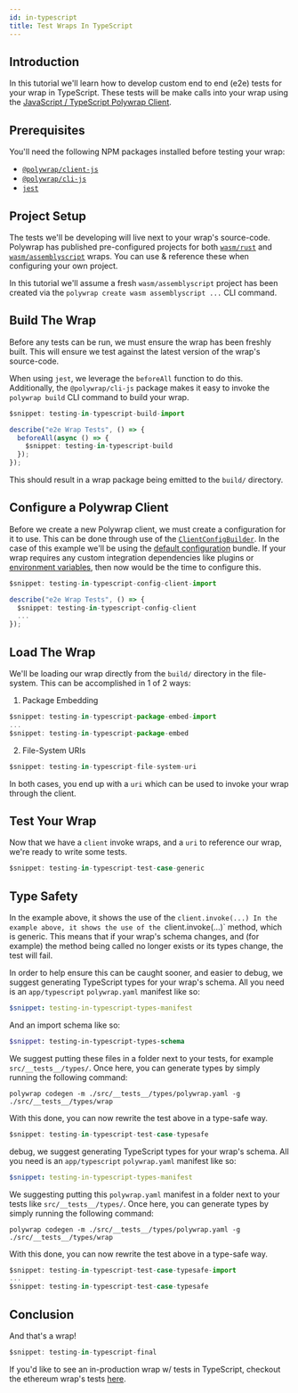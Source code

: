 ```yaml
---
id: in-typescript
title: Test Wraps In TypeScript
---
```


## **Introduction**

In this tutorial we'll learn how to develop custom end to end (e2e) tests for your wrap in TypeScript. These tests will be make calls into your wrap using the [JavaScript / TypeScript Polywrap Client](https://github.com/polywrap/javascript-client).

## **Prerequisites**

You'll need the following NPM packages installed before testing your wrap:

- [`@polywrap/client-js`](https://www.npmjs.com/package/@polywrap/client-js)
- [`@polywrap/cli-js`](https://www.npmjs.com/package/@polywrap/cli-js)
- [`jest`](https://www.npmjs.com/package/jest)

## **Project Setup**

The tests we'll be developing will live next to your wrap's source-code. Polywrap has published pre-configured projects for both [`wasm/rust`](https://github.com/polywrap/toolchain/tree/origin-0.10/packages/templates/wasm/rust) and [`wasm/assemblyscript`](https://github.com/polywrap/toolchain/tree/origin-0.10/packages/templates/wasm/assemblyscript) wraps. You can use & reference these when configuring your own project.  

In this tutorial we'll assume a fresh `wasm/assemblyscript` project has been created via the `polywrap create wasm assemblyscript ...` CLI command.

## **Build The Wrap**

Before any tests can be run, we must ensure the wrap has been freshly built. This will ensure we test against the latest version of the wrap's source-code.  

When using `jest`, we leverage the `beforeAll` function to do this. Additionally, the `@polywrap/cli-js` package makes it easy to invoke the `polywrap build` CLI command to build your wrap.

```typescript
$snippet: testing-in-typescript-build-import

describe("e2e Wrap Tests", () => {
  beforeAll(async () => {
    $snippet: testing-in-typescript-build
  });
});
```

This should result in a wrap package being emitted to the `build/` directory.

## **Configure a Polywrap Client**

Before we create a new Polywrap client, we must create a configuration for it to use. This can be done through use of the [`ClientConfigBuilder`](https://github.com/polywrap/javascript-client/tree/origin-dev/packages/client-config-builder). In the case of this example we'll be using the [default configuration](/concepts/plugins.md#default-plugin-wraps) bundle. If your wrap requires any custom integration dependencies like plugins or [environment variables](/concepts/env-variables.md), then now would be the time to configure this.

```typescript
$snippet: testing-in-typescript-config-client-import

describe("e2e Wrap Tests", () => {
  $snippet: testing-in-typescript-config-client
  ...
});
```

## **Load The Wrap**

We'll be loading our wrap directly from the `build/` directory in the file-system. This can be accomplished in 1 of 2 ways:
1. Package Embedding
```typescript
$snippet: testing-in-typescript-package-embed-import
...
$snippet: testing-in-typescript-package-embed
```

2. File-System URIs
```typescript
$snippet: testing-in-typescript-file-system-uri
```

In both cases, you end up with a `uri` which can be used to invoke your wrap through the client.

## **Test Your Wrap**

Now that we have a `client` invoke wraps, and a `uri` to reference our wrap, we're ready to write some tests.

```typescript
$snippet: testing-in-typescript-test-case-generic
```

## **Type Safety**

In the example above, it shows the use of the `client.invoke(...)
In the example above, it shows the use of the `client.invoke(...)` method, which is generic. This means that if your wrap's schema changes, and (for example) the method being called no longer exists or its types change, the test will fail.

In order to help ensure this can be caught sooner, and easier to debug, we suggest generating TypeScript types for your wrap's schema. All you need is an `app/typescript` `polywrap.yaml` manifest like so:
```yaml
$snippet: testing-in-typescript-types-manifest
```

And an import schema like so:
```graphql
$snippet: testing-in-typescript-types-schema
```

We suggest putting these files in a folder next to your tests, for example `src/__tests__/types/`. Once here, you can generate types by simply running the following command:
```
polywrap codegen -m ./src/__tests__/types/polywrap.yaml -g ./src/__tests__/types/wrap
```

With this done, you can now rewrite the test above in a type-safe way.
```typescript
$snippet: testing-in-typescript-test-case-typesafe
```
debug, we suggest generating TypeScript types for your wrap's schema. All you need is an `app/typescript` `polywrap.yaml` manifest like so:
```yaml
$snippet: testing-in-typescript-types-manifest
```

We suggesting putting this `polywrap.yaml` manifest in a folder next to your tests like `src/__tests__/types/`. Once here, you can generate types by simply running the following command:
```
polywrap codegen -m ./src/__tests__/types/polywrap.yaml -g ./src/__tests__/types/wrap
```

With this done, you can now rewrite the test above in a type-safe way.
```typescript
$snippet: testing-in-typescript-test-case-typesafe-import
...
$snippet: testing-in-typescript-test-case-typesafe
```

## **Conclusion**

And that's a wrap!
```typescript
$snippet: testing-in-typescript-final
```

If you'd like to see an in-production wrap w/ tests in TypeScript, checkout the ethereum wrap's tests [here](https://github.com/polywrap/ethereum/blob/main/wrap/tests/e2e.spec.ts).
